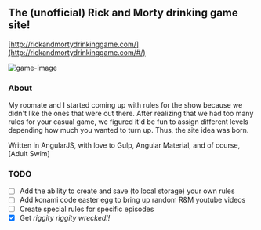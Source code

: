 ## The (unofficial) Rick and Morty drinking game site!
[http://rickandmortydrinkinggame.com/](http://rickandmortydrinkinggame.com/#/)

![game-image](http://rickandmortydrinkinggame.com/assets/images/og-image-small.jpg "The game, yo!")

### About
My roomate and I started coming up with rules for the show because we didn't like the ones that were out there.  After realizing that we had too many rules for your casual game, we figured it'd be fun to assign different levels depending how much you wanted to turn up.  Thus, the site idea was born.

Written in AngularJS, with love to Gulp, Angular Material, and of course, [Adult Swim]

### TODO
 - [ ] Add the ability to create and save (to local storage) your own rules
 - [ ] Add konami code easter egg to bring up random R&M youtube videos
 - [ ] Create special rules for specific episodes
 - [x] Get *riggity riggity wrecked!!*